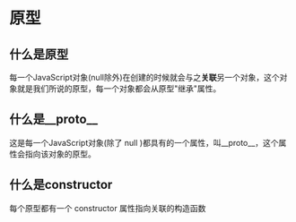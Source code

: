 # 原型

## 什么是原型
每一个JavaScript对象(null除外)在创建的时候就会与之**关联**另一个对象，这个对象就是我们所说的原型，每一个对象都会从原型"继承"属性。


## 什么是__proto__
这是每一个JavaScript对象(除了 null )都具有的一个属性，叫__proto__，这个属性会指向该对象的原型。


## 什么是constructor
每个原型都有一个 constructor 属性指向关联的构造函数